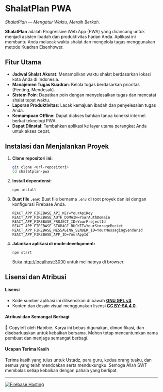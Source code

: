 # ShalatPlan PWA

*ShalatPlan — Mengatur Waktu, Meraih Berkah.*

**ShalatPlan** adalah Progressive Web App (PWA) yang dirancang untuk menjadi asisten ibadah dan produktivitas harian Anda. Aplikasi ini membantu Anda melacak waktu shalat dan mengelola tugas menggunakan metode Kuadran Eisenhower.

## Fitur Utama

-   **Jadwal Shalat Akurat**: Menampilkan waktu shalat berdasarkan lokasi kota Anda di Indonesia.
-   **Manajemen Tugas Kuadran**: Kelola tugas berdasarkan prioritas (Penting, Mendesak).
-   **Sistem Poin**: Dapatkan poin dengan menyelesaikan tugas dan mencatat shalat tepat waktu.
-   **Laporan Produktivitas**: Lacak kemajuan ibadah dan penyelesaian tugas Anda.
-   **Kemampuan Offline**: Dapat diakses bahkan tanpa koneksi internet berkat teknologi PWA.
-   **Dapat Diinstal**: Tambahkan aplikasi ke layar utama perangkat Anda untuk akses cepat.

## Instalasi dan Menjalankan Proyek

1.  **Clone repositori ini:**
    ```bash
    git clone <url-repositori>
    cd shalatplan-pwa
    ```

2.  **Install dependensi:**
    ```bash
    npm install
    ```

3.  **Buat file `.env`:**
    Buat file bernama `.env` di root proyek dan isi dengan konfigurasi Firebase Anda.

    ```
    REACT_APP_FIREBASE_API_KEY=YourApiKey
    REACT_APP_FIREBASE_AUTH_DOMAIN=YourAuthDomain
    REACT_APP_FIREBASE_PROJECT_ID=YourProjectId
    REACT_APP_FIREBASE_STORAGE_BUCKET=YourStorageBucket
    REACT_APP_FIREBASE_MESSAGING_SENDER_ID=YourMessagingSenderId
    REACT_APP_FIREBASE_APP_ID=YourAppId
    ```

4.  **Jalankan aplikasi di mode development:**
    ```bash
    npm start
    ```

    Buka [http://localhost:3000](http://localhost:3000) untuk melihatnya di browser.

## Lisensi dan Atribusi

#### Lisensi
-   Kode sumber aplikasi ini dilisensikan di bawah **[GNU GPL v3](https://www.gnu.org/licenses/gpl-3.0.html)**.
-   Konten dan desain visual menggunakan lisensi **[CC BY-SA 4.0](https://creativecommons.org/licenses/by-sa/4.0/)**.

#### Atribusi dan Semangat Berbagi
💚 Copyleft oleh Habibie. Karya ini bebas digunakan, dimodifikasi, dan disebarluaskan untuk kebaikan bersama. Mohon tetap mencantumkan nama pembuat dan menjaga semangat berbagi.

#### Ucapan Terima Kasih
Terima kasih yang tulus untuk Ustadz, para guru, kedua orang tuaku, dan semua yang telah mendoakan serta mendukungku. Semoga Allah SWT membalas setiap kebaikan dengan pahala yang berlipat.

---
[![Firebase Hosting](https://github.com/<vash1945>/<shalatplan-pwa>/actions/workflows/firebase-hosting-pull-request.yml/badge.svg)](https://github.com/<vash1945>/<shalatplan-pwa>/actions)


